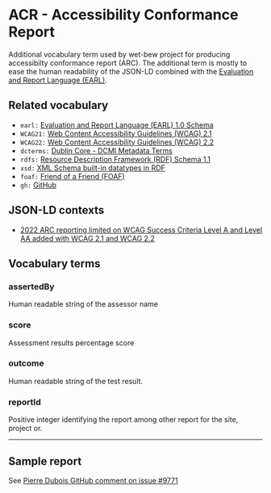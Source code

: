 # ACR - Accessibility Conformance Report

Additional vocabulary term used by wet-bew project for producing accessibilty conformance report (ARC). The additional term is mostly to ease the human readability of the JSON-LD combined with the [Evaluation and Report Language (EARL)](https://www.w3.org/TR/EARL/).

## Related vocabulary
* `earl:` [Evaluation and Report Language (EARL) 1.0 Schema](https://www.w3.org/TR/EARL/)
* `WCAG21:` [Web Content Accessibility Guidelines (WCAG) 2.1](http://www.w3.org/TR/WCAG21/#)
* `WCAG22:` [Web Content Accessibility Guidelines (WCAG) 2.2](http://www.w3.org/TR/WCAG22/#)
* `dcterms:` [Dublin Core - DCMI Metadata Terms](http://purl.org/dc/terms/)
* `rdfs:` [Resource Description Framework (RDF) Schema 1.1](https://www.w3.org/TR/rdf-schema/)
* `xsd:` [XML Schema built-in datatypes in RDF](https://www.w3.org/TR/rdf11-concepts/#h3_xsd-datatypes)
* `foaf:` [Friend of a Friend (FOAF)](http://xmlns.com/foaf/spec/#)
* `gh:` [GitHub](http://github.com/)

## JSON-LD contexts
* [2022 ARC reporting limited on WCAG Success Criteria Level A and Level AA added with WCAG 2.1 and WCAG 2.2](../context/2022/arc.json-ld)

## Vocabulary terms

### assertedBy
Human readable string of the assessor name

### score
Assessment results percentage score

### outcome
Human readable string of the test result.

### reportId
Positive integer identifying the report among other report for the site, project or.

---

## Sample report

See [Pierre Dubois GitHub comment on issue #9771](https://github.com/wet-boew/wet-boew/issues/9271#issuecomment-1117471131)
